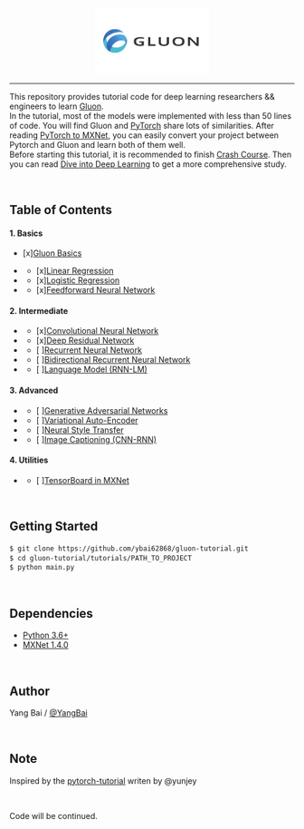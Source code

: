 <p align="center"><img width="40%" src="logo/gluon.jpg" /></p>

--------------------------------------------------------------------------------

This repository provides tutorial code for deep learning researchers && engineers to learn [Gluon](http://mxnet.incubator.apache.org/).  
In the tutorial, most of the models were implemented with less than 50 lines of code.
You will find Gluon and [PyTorch](https://pytorch.org/) share lots of similarities.
After reading [PyTorch to MXNet](https://github.com/zackchase/mxnet-the-straight-dope/blob/master/cheatsheets/pytorch_gluon.md), you can easily convert your project between Pytorch and Gluon and learn both of them well.  
Before starting this tutorial, it is recommended to finish [Crash Course](https://beta.mxnet.io/guide/crash-course/index.html). Then you can read [Dive into Deep Learning](https://d2l.ai/) to get a more comprehensive study.


<br/>

## Table of Contents

#### 1. Basics
- [x][Gluon Basics](https://github.com/ybai62868/gluon-tutorial/blob/master/tutorials/01-basics/gluon_basics/main.py)
* - [x][Linear Regression](https://github.com/ybai62868/gluon-tutorial/blob/master/tutorials/01-basics/linear_regression/main.py)
* - [x][Logistic Regression](https://github.com/ybai62868/gluon-tutorial/blob/master/tutorials/01-basics/logistic_regression/main.py)
* - [x][Feedforward Neural Network](https://github.com/ybai62868/gluon-tutorial/blob/master/tutorials/01-basics/feedforward_neural_network/main.py)

#### 2. Intermediate
* - [x][Convolutional Neural Network](https://github.com/ybai62868/gluon-tutorial/blob/master/tutorials/02-intermediate/convolutional_neural_network/main.py)
* - [x][Deep Residual Network](https://github.com/ybai62868/gluon-tutorial/blob/master/tutorials/02-intermediate/deep_residual_network/main.py)
* - [ ][Recurrent Neural Network]()
* - [ ][Bidirectional Recurrent Neural Network]()
* - [ ][Language Model (RNN-LM)]()

#### 3. Advanced
* - [ ][Generative Adversarial Networks]()
* - [ ][Variational Auto-Encoder]()
* - [ ][Neural Style Transfer]()
* - [ ][Image Captioning (CNN-RNN)]()

#### 4. Utilities
* - [ ][TensorBoard in MXNet]()

<!-- #### 1. Basics
* [Gluon Basics](https://github.com/yunjey/pytorch-tutorial/tree/master/tutorials/01-basics/pytorch_basics/main.py)
* [Linear Regression](https://github.com/yunjey/pytorch-tutorial/tree/master/tutorials/01-basics/linear_regression/main.py#L22-L23)
* [Logistic Regression](https://github.com/yunjey/pytorch-tutorial/tree/master/tutorials/01-basics/logistic_regression/main.py#L33-L34)
* [Feedforward Neural Network](https://github.com/yunjey/pytorch-tutorial/tree/master/tutorials/01-basics/feedforward_neural_network/main.py#L37-L49)

#### 2. Intermediate
* [Convolutional Neural Network](https://github.com/yunjey/pytorch-tutorial/tree/master/tutorials/02-intermediate/convolutional_neural_network/main.py#L35-L56)
* [Deep Residual Network](https://github.com/yunjey/pytorch-tutorial/tree/master/tutorials/02-intermediate/deep_residual_network/main.py#L76-L113)
* [Recurrent Neural Network](https://github.com/yunjey/pytorch-tutorial/tree/master/tutorials/02-intermediate/recurrent_neural_network/main.py#L39-L58)
* [Bidirectional Recurrent Neural Network](https://github.com/yunjey/pytorch-tutorial/tree/master/tutorials/02-intermediate/bidirectional_recurrent_neural_network/main.py#L39-L58)
* [Language Model (RNN-LM)](https://github.com/yunjey/pytorch-tutorial/tree/master/tutorials/02-intermediate/language_model/main.py#L30-L50)

#### 3. Advanced
* [Generative Adversarial Networks](https://github.com/yunjey/pytorch-tutorial/blob/master/tutorials/03-advanced/generative_adversarial_network/main.py#L41-L57)
* [Variational Auto-Encoder](https://github.com/yunjey/pytorch-tutorial/blob/master/tutorials/03-advanced/variational_autoencoder/main.py#L38-L65)
* [Neural Style Transfer](https://github.com/yunjey/pytorch-tutorial/tree/master/tutorials/03-advanced/neural_style_transfer)
* [Image Captioning (CNN-RNN)](https://github.com/yunjey/pytorch-tutorial/tree/master/tutorials/03-advanced/image_captioning)

#### 4. Utilities
* [TensorBoard in MXNet](https://github.com/yunjey/pytorch-tutorial/tree/master/tutorials/04-utils/tensorboard) -->



<br/>

## Getting Started
```bash
$ git clone https://github.com/ybai62868/gluon-tutorial.git
$ cd gluon-tutorial/tutorials/PATH_TO_PROJECT
$ python main.py
```

<br/>

## Dependencies
* [Python 3.6+](https://docs.conda.io/en/latest/miniconda.html)
* [MXNet 1.4.0](http://mxnet.incubator.apache.org/)


<br/>

## Author
Yang Bai / [@YangBai](https://github.com/ybai62868)


<br/>


## Note
Inspired by the [pytorch-tutorial](https://github.com/yunjey/pytorch-tutorial) writen by @yunjey


<br/>

Code will be continued.
